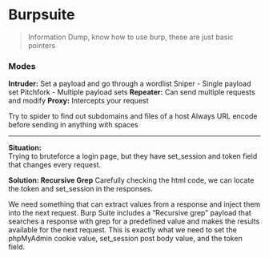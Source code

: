 # Burpsuite
> Information Dump, know how to use burp, these are just basic pointers


### Modes
**Intruder:** Set a payload and go through a wordlist
	Sniper - Single payload set
	Pitchfork - Multiple payload sets
**Repeater:** Can send multiple requests and modify
**Proxy:** Intercepts your request

Try to spider to find out subdomains and files of a host
Always URL encode before sending in anything with spaces

------------ 

**Situation:**  
Trying to bruteforce a login page, but they have set_session and token field that changes every request.

**Solution: Recursive Grep**
Carefully checking the html code, we can locate the token and set_session in the responses.


We need something that can extract values from a response and inject them into the next request. Burp Suite includes a “Recursive grep” payload that searches a response with grep for a predefined value and makes the results available for the next request. This is exactly what we need to set the phpMyAdmin cookie value, set_session post body value, and the token field.